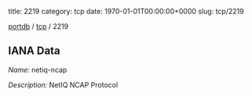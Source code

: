 title: 2219
category: tcp
date: 1970-01-01T00:00:00+0000
slug: tcp/2219

[portdb](/) / [tcp](/category/tcp.html) / 2219


## IANA Data

_Name:_ netiq-ncap

_Description:_ NetIQ NCAP Protocol

